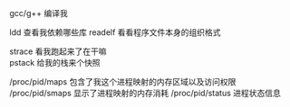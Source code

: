 gcc/g++ 编译我

ldd 查看我依赖哪些库
readelf 看看程序文件本身的组织格式

strace 看我跑起来了在干嘛  
pstack 给我的栈来个快照

/proc/pid/maps 包含了我这个进程映射的内存区域以及访问权限  
/proc/pid/smaps 显示了进程映射的内存消耗
/proc/pid/status 进程状态信息
